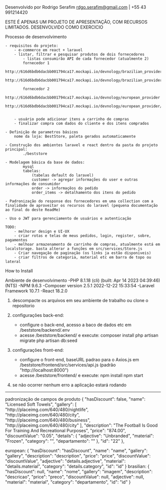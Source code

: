 Desenvolvido por Rodrigo Serafim  rdgo.serafim@gmail.com | +55 43 991214420

ESTE É APENAS UM PROJETO DE APRESENTAÇÃO, COM RECURSOS LIMITADOS. DESENVOLVIDO COMO EXERCICIO


Processo de desenvolvimento

    - requisitos do projeto:
        - e-commerce em react + laravel
        - listar, filtrar e pesquisar produtos de dois fornecedores
            - listas consumirão API de cada fornecedor (atualmente 2)
            fornecedor 1
                http://616d6bdb6dacbb001794ca17.mockapi.io/devnology/brazilian_provider
                http://616d6bdb6dacbb001794ca17.mockapi.io/devnology/brazilian_provider/1

            fornecedor 2
                http://616d6bdb6dacbb001794ca17.mockapi.io/devnology/european_provider
                http://616d6bdb6dacbb001794ca17.mockapi.io/devnology/european_provider/1


        - usuário pode adicionar itens a carrinho de compras
        - finalizar compra com dados do cliente e dos itens comprados

    - Definição de parametros básicos
        nome da loja: BestStore, paleta gerados automaticamente

    - Construção dos ambientes laravel e react dentro da pasta do projeto principal: 
            ./beststore

    - Modelagem básica da base de dados:
            mysql
            tabelas:
                (tabelas default do laravel)
                customer -> agregar informações do user e outras informações de consumidor
                order -> informaçẽos do pedido
                order_items -> detalhamento dos itens do pedido

	- Padronização do response dos fornecedores em uma collection com a finalidade de aproveitar os recursos do laravel (pequena documentação ao final do deste ReadMe)

	- Uso o JWT para gerenciamento de usuários e autenticação

	TODO:
		- melhorar design e UI-UX
		- criar rotas e telas de meus pedidos, login, register, sobre, pagamentos
		- melhoar armazenamento de carrinho de compras, atualmente está em localstorage. basta alterar a funções em src/services/Store.js
		- Criar navegação de paginação (os links ja estão disponiveis)
		- criar filtros de categoria, material etc em barra de topo ou lateral


How to Install

Ambiente de desenvolvimento
	-PHP 8.1.18 (cli) (built: Apr 14 2023 04:39:46) (NTS)
	-NPM 9.6.3
	-Composer version 2.5.1 2022-12-22 15:33:54
	-Laravel Framework 10.7.1
	-React 18.2.0

1. descompacte os arquivos em seu ambiente de trabalho ou clone o repositorio
2. configurações back-end:
	- configure o back-end, acesso a baco de dados etc em  /beststore/backend/.env
	- acesse /beststore/backend/ e execute:
		composer install
		php artisan migrate
		php artisan db:seed
	
3. configurações front-end:
	- configure o front-end, baseURL padrao para o Axios.js em /beststore/frontend/src/services/api.js (padrão "http://localhost:8000")
	- acesse /beststore/frontend/ e execute:
	    npm install
	    npm start

4. se não ocorrer nenhum erro a aplicação estará rodando

--------------------------------------------------------------------------------------

padronização de campos de produto
		{
			"hasDiscount": false,
			"name": "Licensed Soft Towels",
			"gallery": [
				"http:\/\/placeimg.com\/640\/480\/nightlife",
				"http:\/\/placeimg.com\/640\/480\/city",
				"http:\/\/placeimg.com\/640\/480\/business",
				"http:\/\/placeimg.com\/640\/480\/city"
			],
			"description": "The Football Is Good For Training And Recreational Purposes",
			"price": "874.00",
			"discountValue": "0.05",
			"details": {
				"adjective": "Unbranded",
				"material": "Frozen",
                "category": "",
                "departamento": ""
			},
			"id": "22"
		},

european:
{
"hasDiscount": "hasDiscount",
"name": "name",
"gallery": "gallery",
"description": "description",
"price": "price",
"discountValue": "discountValue",
"adjective": "details.adjective",
"material": "details.material",
"category": "details.category",
"id": "id"
}
brasilian:
{
"hasDiscount": null,
"name": "nome",
"gallery": "imagem",
"description": "descricao",
"price": "preco",
"discountValue": null,
"adjective": null,
"material": "material",
"category": "departamento",
"id": "id"
}

